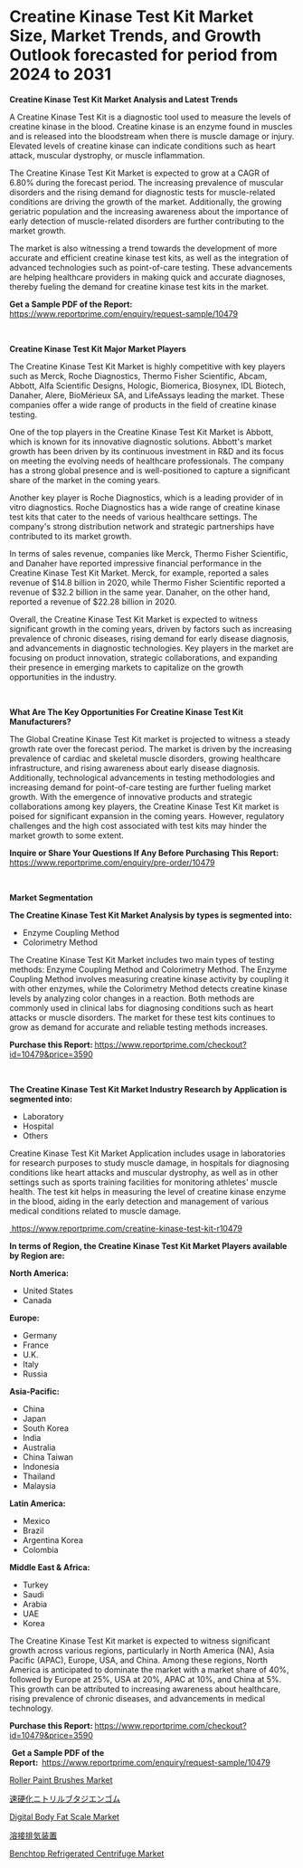 <p><h1>Creatine Kinase Test Kit Market Size, Market Trends, and Growth Outlook forecasted for period from 2024 to 2031</h1></p><p><strong>Creatine Kinase Test Kit Market Analysis and Latest Trends</strong></p>
<p><p>A Creatine Kinase Test Kit is a diagnostic tool used to measure the levels of creatine kinase in the blood. Creatine kinase is an enzyme found in muscles and is released into the bloodstream when there is muscle damage or injury. Elevated levels of creatine kinase can indicate conditions such as heart attack, muscular dystrophy, or muscle inflammation.</p><p>The Creatine Kinase Test Kit Market is expected to grow at a CAGR of 6.80% during the forecast period. The increasing prevalence of muscular disorders and the rising demand for diagnostic tests for muscle-related conditions are driving the growth of the market. Additionally, the growing geriatric population and the increasing awareness about the importance of early detection of muscle-related disorders are further contributing to the market growth.</p><p>The market is also witnessing a trend towards the development of more accurate and efficient creatine kinase test kits, as well as the integration of advanced technologies such as point-of-care testing. These advancements are helping healthcare providers in making quick and accurate diagnoses, thereby fueling the demand for creatine kinase test kits in the market.</p></p>
<p><strong>Get a Sample PDF of the Report:&nbsp;</strong> <a href="https://www.reportprime.com/enquiry/request-sample/10479">https://www.reportprime.com/enquiry/request-sample/10479</a></p>
<p>&nbsp;</p>
<p><strong>Creatine Kinase Test Kit Major Market Players</strong></p>
<p><p>The Creatine Kinase Test Kit Market is highly competitive with key players such as Merck, Roche Diagnostics, Thermo Fisher Scientific, Abcam, Abbott, Alfa Scientific Designs, Hologic, Biomerica, Biosynex, IDL Biotech, Danaher, Alere, BioMérieux SA, and LifeAssays leading the market. These companies offer a wide range of products in the field of creatine kinase testing.</p><p>One of the top players in the Creatine Kinase Test Kit Market is Abbott, which is known for its innovative diagnostic solutions. Abbott's market growth has been driven by its continuous investment in R&D and its focus on meeting the evolving needs of healthcare professionals. The company has a strong global presence and is well-positioned to capture a significant share of the market in the coming years.</p><p>Another key player is Roche Diagnostics, which is a leading provider of in vitro diagnostics. Roche Diagnostics has a wide range of creatine kinase test kits that cater to the needs of various healthcare settings. The company's strong distribution network and strategic partnerships have contributed to its market growth.</p><p>In terms of sales revenue, companies like Merck, Thermo Fisher Scientific, and Danaher have reported impressive financial performance in the Creatine Kinase Test Kit Market. Merck, for example, reported a sales revenue of $14.8 billion in 2020, while Thermo Fisher Scientific reported a revenue of $32.2 billion in the same year. Danaher, on the other hand, reported a revenue of $22.28 billion in 2020.</p><p>Overall, the Creatine Kinase Test Kit Market is expected to witness significant growth in the coming years, driven by factors such as increasing prevalence of chronic diseases, rising demand for early disease diagnosis, and advancements in diagnostic technologies. Key players in the market are focusing on product innovation, strategic collaborations, and expanding their presence in emerging markets to capitalize on the growth opportunities in the industry.</p></p>
<p>&nbsp;</p>
<p><strong>What Are The Key Opportunities For Creatine Kinase Test Kit Manufacturers?</strong></p>
<p><p>The Global Creatine Kinase Test Kit market is projected to witness a steady growth rate over the forecast period. The market is driven by the increasing prevalence of cardiac and skeletal muscle disorders, growing healthcare infrastructure, and rising awareness about early disease diagnosis. Additionally, technological advancements in testing methodologies and increasing demand for point-of-care testing are further fueling market growth. With the emergence of innovative products and strategic collaborations among key players, the Creatine Kinase Test Kit market is poised for significant expansion in the coming years. However, regulatory challenges and the high cost associated with test kits may hinder the market growth to some extent.</p></p>
<p><strong>Inquire or Share Your Questions If Any Before Purchasing This Report:</strong> <a href="https://www.reportprime.com/enquiry/pre-order/10479">https://www.reportprime.com/enquiry/pre-order/10479</a></p>
<p>&nbsp;</p>
<p><strong>Market Segmentation</strong></p>
<p><strong>The Creatine Kinase Test Kit Market Analysis by types is segmented into:</strong></p>
<p><ul><li>Enzyme Coupling Method</li><li>Colorimetry Method</li></ul></p>
<p><p>The Creatine Kinase Test Kit Market includes two main types of testing methods: Enzyme Coupling Method and Colorimetry Method. The Enzyme Coupling Method involves measuring creatine kinase activity by coupling it with other enzymes, while the Colorimetry Method detects creatine kinase levels by analyzing color changes in a reaction. Both methods are commonly used in clinical labs for diagnosing conditions such as heart attacks or muscle disorders. The market for these test kits continues to grow as demand for accurate and reliable testing methods increases.</p></p>
<p><strong>Purchase this Report:&nbsp;</strong><a href="https://www.reportprime.com/checkout?id=10479&price=3590">https://www.reportprime.com/checkout?id=10479&price=3590</a></p>
<p>&nbsp;</p>
<p><strong>The Creatine Kinase Test Kit Market Industry Research by Application is segmented into:</strong></p>
<p><ul><li>Laboratory</li><li>Hospital</li><li>Others</li></ul></p>
<p><p>Creatine Kinase Test Kit Market Application includes usage in laboratories for research purposes to study muscle damage, in hospitals for diagnosing conditions like heart attacks and muscular dystrophy, as well as in other settings such as sports training facilities for monitoring athletes' muscle health. The test kit helps in measuring the level of creatine kinase enzyme in the blood, aiding in the early detection and management of various medical conditions related to muscle damage.</p></p>
<p><a href="https://www.reportprime.com/creatine-kinase-test-kit-r10479">&nbsp;https://www.reportprime.com/creatine-kinase-test-kit-r10479</a></p>
<p><strong>In terms of Region, the Creatine Kinase Test Kit Market Players available by Region are:</strong></p>
<p>
    <p> <strong> North America: </strong>
        <ul>
            <li>United States</li>
            <li>Canada</li>
        </ul>
        </p> 
    <p> <strong> Europe: </strong>
        <ul>
            <li>Germany</li>
            <li>France</li>
            <li>U.K.</li>
            <li>Italy</li>
            <li>Russia</li>
        </ul>
        </p> 
    <p> <strong> Asia-Pacific: </strong>
        <ul>
            <li>China</li>
            <li>Japan</li>
            <li>South Korea</li>
            <li>India</li>
            <li>Australia</li>
            <li>China Taiwan</li>
            <li>Indonesia</li>
            <li>Thailand</li>
            <li>Malaysia</li>
        </ul>
        </p> 
    <p> <strong> Latin America: </strong>
        <ul>
            <li>Mexico</li>
            <li>Brazil</li>
            <li>Argentina Korea</li>
            <li>Colombia</li>
        </ul>
        </p> 
    <p> <strong> Middle East & Africa: </strong>
        <ul>
            <li>Turkey</li>
            <li>Saudi</li>
            <li>Arabia</li>
            <li>UAE</li>
            <li>Korea</li>
        </ul>
    </p>
    </p>
<p><p>The Creatine Kinase Test Kit market is expected to witness significant growth across various regions, particularly in North America (NA), Asia Pacific (APAC), Europe, USA, and China. Among these regions, North America is anticipated to dominate the market with a market share of 40%, followed by Europe at 25%, USA at 20%, APAC at 10%, and China at 5%. This growth can be attributed to increasing awareness about healthcare, rising prevalence of chronic diseases, and advancements in medical technology.</p></p>
<p><strong>Purchase this Report: </strong><a href="https://www.reportprime.com/checkout?id=10479&price=3590">https://www.reportprime.com/checkout?id=10479&price=3590</a></p>
<p>&nbsp;<strong>Get a Sample PDF of the Report:&nbsp;&nbsp;</strong><a href="https://www.reportprime.com/enquiry/request-sample/10479">https://www.reportprime.com/enquiry/request-sample/10479</a></p>
<p><strong></strong></p>
<p><p><a href="https://issuu.com/reportprime-2/docs/roller-paint-brushes-market-size-2030.pptx">Roller Paint Brushes Market</a></p><p><a href="https://github.com/dadanedu33/Market-Research-Report-List-1/blob/main/245274479537.md">速硬化ニトリルブタジエンゴム</a></p><p><a href="https://issuu.com/reportprime-2/docs/digital-body-fat-scale-market-size-2030.pptx">Digital Body Fat Scale Market</a></p><p><a href="https://github.com/zoetazuur/Market-Research-Report-List-1/blob/main/574541379538.md">溶接排気装置</a></p><p><a href="https://github.com/Valeridd446677/Market-Research-Report-List-1/blob/main/benchtop-refrigerated-centrifuge-market.md">Benchtop Refrigerated Centrifuge Market</a></p></p>
